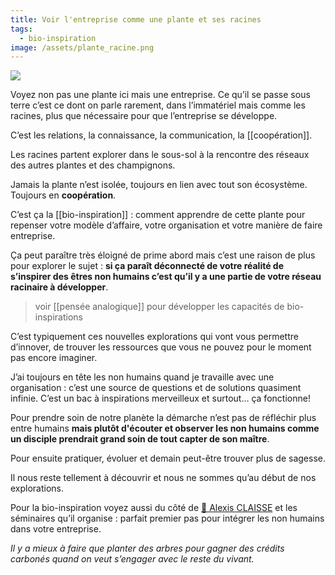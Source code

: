 ```yaml
---
title: Voir l'entreprise comme une plante et ses racines
tags:
  - bio-inspiration
image: /assets/plante_racine.png
---
```

![]({{page.image}})

Voyez non pas une plante ici mais une entreprise. Ce qu’il se passe sous terre c’est ce dont on parle rarement, dans l’immatériel mais comme les racines, plus que nécessaire pour que l’entreprise se développe.  
  
C’est les relations, la connaissance, la communication, la [[coopération]].  
  
Les racines partent explorer dans le sous-sol à la rencontre des réseaux des autres plantes et des champignons.  
  
Jamais la plante n’est isolée, toujours en lien avec tout son écosystème.  
Toujours en **coopération**.  
  
C’est ça la [[bio-inspiration]] : comment apprendre de cette plante pour repenser votre modèle d’affaire, votre organisation et votre manière de faire entreprise.  
  
Ça peut paraître très éloigné de prime abord mais c’est une raison de plus pour explorer le sujet : **si ça paraît déconnecté de votre réalité de s’inspirer des êtres non humains c’est qu’il y a une partie de votre réseau racinaire à développer**.  

> voir [[pensée analogique]] pour développer les capacités de bio-inspirations
  
C’est typiquement ces nouvelles explorations qui vont vous permettre d’innover, de trouver les ressources que vous ne pouvez pour le moment pas encore imaginer.  
  
J’ai toujours en tête les non humains quand je travaille avec une organisation : c’est une source de questions et de solutions quasiment infinie. C’est un bac à inspirations merveilleux et surtout… ça fonctionne!  
  
Pour prendre soin de notre planète la démarche n’est pas de réfléchir plus entre humains **mais plutôt d'écouter et observer les non humains comme un disciple prendrait grand soin de tout capter de son maître**.  
  
Pour ensuite pratiquer, évoluer et demain peut-être trouver plus de sagesse.  
  
Il nous reste tellement à découvrir et nous ne sommes qu’au début de nos explorations.  
  
Pour la bio-inspiration voyez aussi du côté de [🌱 Alexis CLAISSE](https://www.linkedin.com/in/ACoAAAOuaKcB0PnjQuVc1fM7VAxqICjy-Q87WOg) et les séminaires qu’il organise : parfait premier pas pour intégrer les non humains dans votre entreprise.  
  
*Il y a mieux à faire que planter des arbres pour gagner des crédits carbonés quand on veut s’engager avec le reste du vivant.*